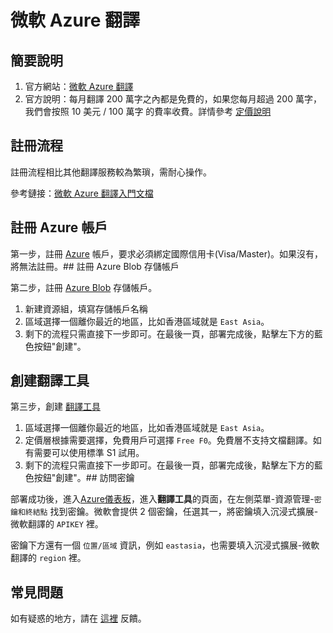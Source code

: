 # 微軟 Azure 翻譯

## 簡要說明

1. 官方網站：[微軟 Azure 翻譯](https://learn.microsoft.com/zh-cn/azure/cognitive-services/translator/text-translation-overview)
2. 官方說明：每月翻譯 200 萬字之內都是免費的，如果您每月超過 200 萬字，我們會按照 10 美元 / 100 萬字 的費率收費。詳情參考 [定價說明](https://azure.microsoft.com/zh-cn/pricing/details/cognitive-services/translator/)

## 註冊流程

註冊流程相比其他翻譯服務較為繁瑣，需耐心操作。

參考鏈接：[微軟 Azure 翻譯入門文檔](https://learn.microsoft.com/zh-cn/azure/cognitive-services/translator/document-translation/quickstarts/get-started-with-rest-api?pivots=programming-language-csharp)

## 註冊 Azure 帳戶

第一步，註冊 [Azure](https://azure.microsoft.com/zh-cn/free/cognitive-services/) 帳戶，要求必須綁定國際信用卡(Visa/Master)。如果沒有，將無法註冊。## 註冊 Azure Blob 存儲帳戶

第二步，註冊 [Azure Blob](https://portal.azure.com/#create/Microsoft.StorageAccount) 存儲帳戶。

1. 新建資源組，填寫存儲帳戶名稱
2. 區域選擇一個離你最近的地區，比如香港區域就是 `East Asia`。
3. 剩下的流程只需直接下一步即可。在最後一頁，部署完成後，點擊左下方的藍色按鈕"創建"。

## 創建翻譯工具

第三步，創建 [翻譯工具](https://portal.azure.com/#create/Microsoft.CognitiveServicesTextTranslation)  
1. 區域選擇一個離你最近的地區，比如香港區域就是 `East Asia`。
2. 定價層根據需要選擇，免費用戶可選擇 `Free F0`。免費層不支持文檔翻譯。如有需要可以使用標準 S1 試用。
3. 剩下的流程只需直接下一步即可。在最後一頁，部署完成後，點擊左下方的藍色按鈕"創建"。## 訪問密鑰

部署成功後，進入[Azure儀表板](https://portal.azure.com/#home)，進入**翻譯工具**的頁面，在左側菜單-資源管理-`密鑰和終結點` 找到密鑰。微軟會提供 2 個密鑰，任選其一，將密鑰填入沉浸式擴展-微軟翻譯的 `APIKEY` 裡。

密鑰下方還有一個 `位置/區域` 資訊，例如 `eastasia`，也需要填入沉浸式擴展-微軟翻譯的 `region` 裡。

## 常見問題

如有疑惑的地方，請在 [這裡](https://github.com/immersive-translate/immersive-translate/issues/137) 反饋。